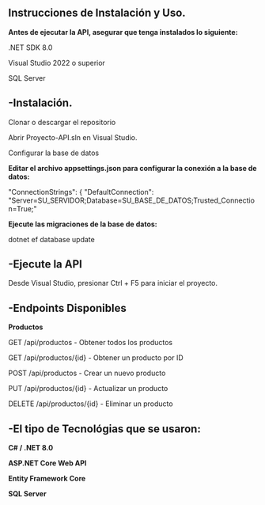 ## Instrucciones de Instalación y Uso.

**Antes de ejecutar la API, asegurar que tenga instalados lo siguiente:**

.NET SDK 8.0

Visual Studio 2022 o superior

SQL Server

## -Instalación.

Clonar o descargar el repositorio

Abrir Proyecto-API.sln en Visual Studio.

Configurar la base de datos

**Editar el archivo appsettings.json para configurar la conexión a la base de datos:**

"ConnectionStrings": {
   "DefaultConnection": "Server=SU_SERVIDOR;Database=SU_BASE_DE_DATOS;Trusted_Connection=True;"

**Ejecute las migraciones de la base de datos:**

   dotnet ef database update

## -Ejecute la API
Desde Visual Studio, presionar Ctrl + F5 para iniciar el proyecto.

## -Endpoints Disponibles

**Productos**

GET /api/productos - Obtener todos los productos

GET /api/productos/{id} - Obtener un producto por ID

POST /api/productos - Crear un nuevo producto

PUT /api/productos/{id} - Actualizar un producto

DELETE /api/productos/{id} - Eliminar un producto

## -El tipo de Tecnológias que se usaron:

**C# / .NET 8.0**

**ASP.NET Core Web API**

**Entity Framework Core**

**SQL Server**
